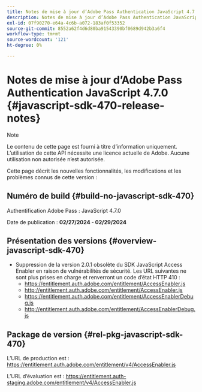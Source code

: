 ```yaml
---
title: Notes de mise à jour d’Adobe Pass Authentication JavaScript 4.7.0
description: Notes de mise à jour d’Adobe Pass Authentication JavaScript 4.7.0
exl-id: 07f90270-e64a-4c6b-a072-183af0f53352
source-git-commit: 8552a62f4d6d80ba91543390bf0689d942b3a6f4
workflow-type: tm+mt
source-wordcount: '121'
ht-degree: 0%

---
```


# Notes de mise à jour d’Adobe Pass Authentication JavaScript 4.7.0 {#javascript-sdk-470-release-notes}

>[!NOTE]
>
>Le contenu de cette page est fourni à titre d’information uniquement. L’utilisation de cette API nécessite une licence actuelle de Adobe. Aucune utilisation non autorisée n’est autorisée.

Cette page décrit les nouvelles fonctionnalités, les modifications et les problèmes connus de cette version :

## Numéro de build {#build-no-javascript-sdk-470}

Authentification Adobe Pass : JavaScript 4.7.0

Date de publication : **02/27/2024 - 02/29/2024**

## Présentation des versions {#overview-javascript-sdk-470}

* Suppression de la version 2.0.1 obsolète du SDK JavaScript Access Enabler en raison de vulnérabilités de sécurité.
Les URL suivantes ne sont plus prises en charge et renverront un code d’état HTTP 410 :
   * https://entitlement.auth.adobe.com/entitlement/AccessEnabler.js
   * http://entitlement.auth.adobe.com/entitlement/AccessEnabler.js
   * https://entitlement.auth.adobe.com/entitlement/AccessEnablerDebug.js
   * http://entitlement.auth.adobe.com/entitlement/AccessEnablerDebug.js

## Package de version {#rel-pkg-javascript-sdk-470}

L’URL de production est : https://entitlement.auth.adobe.com/entitlement/v4/AccessEnabler.js

L’URL d’évaluation est : https://entitlement.auth-staging.adobe.com/entitlement/v4/AccessEnabler.js
